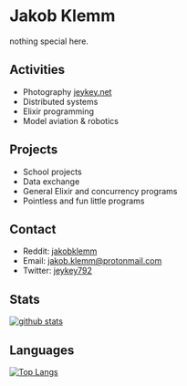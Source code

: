 # Jakob Klemm

nothing special here.

## Activities
- Photography [jeykey.net](https://jeykey.net)
- Distributed systems
- Elixir programming
- Model aviation & robotics

## Projects
- School projects
- Data exchange
- General Elixir and concurrency programs
- Pointless and fun little programs

## Contact
- Reddit: [jakobklemm](https://reddit.com/u/jakobklemm)
- Email: [jakob.klemm@protonmail.com](mailto:jakob.klemm@protonmail.com)
- Twitter: [jeykey792](https://twitter.com/Jeykey792)

## Stats

[![github stats](https://github-readme-stats.vercel.app/api?username=jakobklemm&show_icons=true&hide_border=true&count_private=true&theme=dark)](https://github.com/anuraghazra/github-readme-stats)

## Languages

[![Top Langs](https://github-readme-stats.vercel.app/api/top-langs/?username=jakobklemm&show_icons=true&hide_border=true&theme=dark&hide=javascript,html)](https://github.com/anuraghazra/github-readme-stats)
